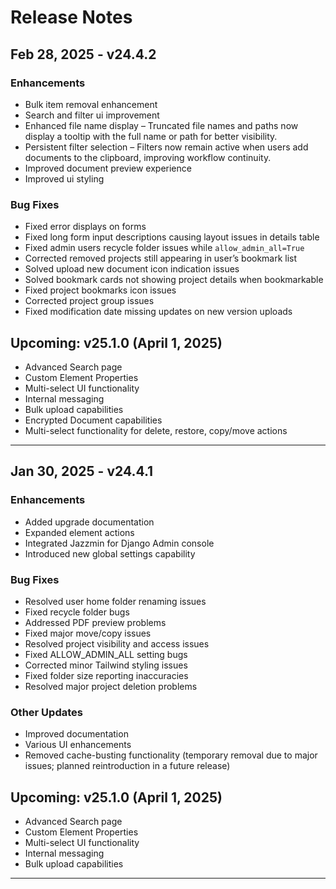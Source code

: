 # Release Notes  

## Feb 28, 2025 - v24.4.2

### Enhancements
- Bulk item removal enhancement
- Search and filter ui improvement
- Enhanced file name display – Truncated file names and paths now display a tooltip with the full name or path for better visibility.
- Persistent filter selection – Filters now remain active when users add documents to the clipboard, improving workflow continuity.
- Improved document preview experience
- Improved ui styling

### Bug Fixes
- Fixed error displays on forms
- Fixed long form input descriptions causing layout issues in details table
- Fixed admin users recycle folder issues while `allow_admin_all=True`
- Corrected removed projects still appearing in user’s bookmark list
- Solved upload new document icon indication issues
- Solved bookmark cards not showing project details when bookmarkable
- Fixed project bookmarks icon issues
- Corrected project group issues
- Fixed modification date missing updates on new version uploads

## Upcoming: v25.1.0 (April 1, 2025)
- Advanced Search page
- Custom Element Properties
- Multi-select UI functionality
- Internal messaging
- Bulk upload capabilities
- Encrypted Document capabilities
- Multi-select functionality for delete, restore, copy/move actions

---

## Jan 30, 2025 - v24.4.1  

### Enhancements  
- Added upgrade documentation  
- Expanded element actions  
- Integrated Jazzmin for Django Admin console  
- Introduced new global settings capability  

### Bug Fixes  
- Resolved user home folder renaming issues  
- Fixed recycle folder bugs  
- Addressed PDF preview problems  
- Fixed major move/copy issues  
- Resolved project visibility and access issues  
- Fixed ALLOW_ADMIN_ALL setting bugs  
- Corrected minor Tailwind styling issues  
- Fixed folder size reporting inaccuracies  
- Resolved major project deletion problems  

### Other Updates  
- Improved documentation  
- Various UI enhancements  
- Removed cache-busting functionality (temporary removal due to major issues; planned reintroduction in a future release)  

## Upcoming: v25.1.0 (April 1, 2025)  
- Advanced Search page  
- Custom Element Properties  
- Multi-select UI functionality  
- Internal messaging  
- Bulk upload capabilities  

---
